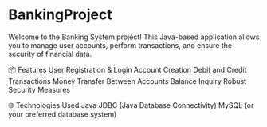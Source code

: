 # BankingProject
Welcome to the Banking System project! This Java-based application allows you to manage user accounts, perform transactions, and ensure the security of financial data.



📦 Features
User Registration & Login
Account Creation
Debit and Credit Transactions
Money Transfer Between Accounts
Balance Inquiry
Robust Security Measures




🌐 Technologies Used
Java
JDBC (Java Database Connectivity)
MySQL (or your preferred database system)
